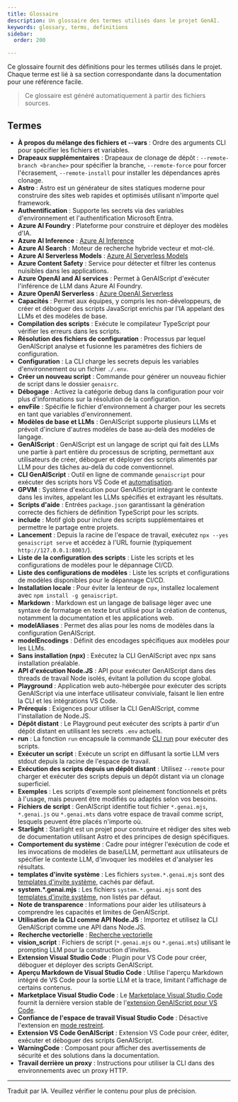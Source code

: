 ```yaml
---
title: Glossaire
description: Un glossaire des termes utilisés dans le projet GenAI.
keywords: glossary, terms, definitions
sidebar:
  order: 200

---
```


Ce glossaire fournit des définitions pour les termes utilisés dans le projet.
Chaque terme est lié à sa section correspondante dans la documentation pour une référence facile.

> Ce glossaire est généré automatiquement à partir des fichiers sources.

## Termes

* **À propos du mélange des fichiers et --vars** : Ordre des arguments CLI pour spécifier les fichiers et variables.
* **Drapeaux supplémentaires** : Drapeaux de clonage de dépôt : `--remote-branch <branche>` pour spécifier la branche, `--remote-force` pour forcer l'écrasement, `--remote-install` pour installer les dépendances après clonage.
* **Astro** : Astro est un générateur de sites statiques moderne pour construire des sites web rapides et optimisés utilisant n'importe quel framework.
* **Authentification** : Supporte les secrets via des variables d'environnement et l'authentification Microsoft Entra.
* **Azure AI Foundry** : Plateforme pour construire et déployer des modèles d'IA.
* **Azure AI Inference** : [Azure AI Inference](/genaiscript/getting-started/configuration/)
* **Azure AI Search** : Moteur de recherche hybride vecteur et mot-clé.
* **Azure AI Serverless Models** : [Azure AI Serverless Models](/genaiscript/getting-started/configuration/)
* **Azure Content Safety** : Service pour détecter et filtrer les contenus nuisibles dans les applications.
* **Azure OpenAI and AI services** : Permet à GenAIScript d'exécuter l'inférence de LLM dans Azure AI Foundry.
* **Azure OpenAI Serverless** : [Azure OpenAI Serverless](/genaiscript/getting-started/configuration/)
* **Capacités** : Permet aux équipes, y compris les non-développeurs, de créer et déboguer des scripts JavaScript enrichis par l'IA appelant des LLMs et des modèles de base.
* **Compilation des scripts** : Exécute le compilateur TypeScript pour vérifier les erreurs dans les scripts.
* **Résolution des fichiers de configuration** : Processus par lequel GenAIScript analyse et fusionne les paramètres des fichiers de configuration.
* **Configuration** : La CLI charge les secrets depuis les variables d'environnement ou un fichier `./.env`.
* **Créer un nouveau script** : Commande pour générer un nouveau fichier de script dans le dossier `genaisrc`.
* **Débogage** : Activez la catégorie debug dans la configuration pour voir plus d'informations sur la résolution de la configuration.
* **envFile** : Spécifie le fichier d'environnement à charger pour les secrets en tant que variables d'environnement.
* **Modèles de base et LLMs** : GenAIScript supporte plusieurs LLMs et prévoit d'inclure d'autres modèles de base au-delà des modèles de langage.
* **GenAIScript** : GenAIScript est un langage de script qui fait des LLMs une partie à part entière du processus de scripting, permettant aux utilisateurs de créer, déboguer et déployer des scripts alimentés par LLM pour des tâches au-delà du code conventionnel.
* **CLI GenAIScript** : Outil en ligne de commande `genaiscript` pour exécuter des scripts hors VS Code et [automatisation](/genaiscript/getting-started/automating-scripts).
* **GPVM** : Système d'exécution pour GenAIScript intégrant le contexte dans les invites, appelant les LLMs spécifiés et extrayant les résultats.
* **Scripts d'aide** : Entrées `package.json` garantissant la génération correcte des fichiers de définition TypeScript pour les scripts.
* **include** : Motif glob pour inclure des scripts supplémentaires et permettre le partage entre projets.
* **Lancement** : Depuis la racine de l'espace de travail, exécutez `npx --yes genaiscript serve` et accédez à l'URL fournie (typiquement `http://127.0.0.1:8003/`).
* **Liste de la configuration des scripts** : Liste les scripts et les configurations de modèles pour le dépannage CI/CD.
* **Liste des configurations de modèles** : Liste les scripts et configurations de modèles disponibles pour le dépannage CI/CD.
* **Installation locale** : Pour éviter la lenteur de `npx`, installez localement avec `npm install -g genaiscript`.
* **Markdown** : Markdown est un langage de balisage léger avec une syntaxe de formatage en texte brut utilisé pour la création de contenus, notamment la documentation et les applications web.
* **modelAliases** : Permet des alias pour les noms de modèles dans la configuration GenAIScript.
* **modelEncodings** : Définit des encodages spécifiques aux modèles pour les LLMs.
* **Sans installation (npx)** : Exécutez la CLI GenAIScript avec npx sans installation préalable.
* **API d'exécution Node.JS** : API pour exécuter GenAIScript dans des threads de travail Node isolés, évitant la pollution du scope global.
* **Playground** : Application web auto-hébergée pour exécuter des scripts GenAIScript via une interface utilisateur conviviale, faisant le lien entre la CLI et les intégrations VS Code.
* **Prérequis** : Exigences pour utiliser la CLI GenAIScript, comme l'installation de Node.JS.
* **Dépôt distant** : Le Playground peut exécuter des scripts à partir d'un dépôt distant en utilisant les secrets `.env` actuels.
* **run** : La fonction `run` encapsule la commande [CLI run](/genaiscript/reference/cli/run) pour exécuter des scripts.
* **Exécuter un script** : Exécute un script en diffusant la sortie LLM vers stdout depuis la racine de l'espace de travail.
* **Exécution des scripts depuis un dépôt distant** : Utilisez `--remote` pour charger et exécuter des scripts depuis un dépôt distant via un clonage superficiel.
* **Exemples** : Les scripts d'exemple sont pleinement fonctionnels et prêts à l'usage, mais peuvent être modifiés ou adaptés selon vos besoins.
* **Fichiers de script** : GenAIScript identifie tout fichier `*.genai.mjs`, `*.genai.js` ou `*.genai.mts` dans votre espace de travail comme script, lesquels peuvent être placés n'importe où.
* **Starlight** : Starlight est un projet pour construire et rédiger des sites web de documentation utilisant Astro et des principes de design spécifiques.
* **Comportement du système** : Cadre pour intégrer l'exécution de code et les invocations de modèles de base/LLM, permettant aux utilisateurs de spécifier le contexte LLM, d'invoquer les modèles et d'analyser les résultats.
* **templates d'invite système** : Les fichiers `system.*.genai.mjs` sont des [templates d'invite système](/genaiscript/reference/scripts/system), cachés par défaut.
* **system.\*.genai.mjs** : Les fichiers `system.*.genai.mjs` sont des [templates d'invite système](/genaiscript/reference/scripts/system), non listés par défaut.
* **Note de transparence** : Informations pour aider les utilisateurs à comprendre les capacités et limites de GenAIScript.
* **Utilisation de la CLI comme API Node.JS** : Importez et utilisez la CLI GenAIScript comme une API dans Node.JS.
* **Recherche vectorielle** : [Recherche vectorielle](/genaiscript/reference/scripts/vector-search/)
* **vision\_script** : Fichiers de script (`*.genai.mjs` ou `*.genai.mts`) utilisant le prompting LLM pour la construction d'invites.
* **Extension Visual Studio Code** : Plugin pour VS Code pour créer, déboguer et déployer des scripts GenAIScript.
* **Aperçu Markdown de Visual Studio Code** : Utilise l'aperçu Markdown intégré de VS Code pour la sortie LLM et la trace, limitant l'affichage de certains contenus.
* **Marketplace Visual Studio Code** : Le [Marketplace Visual Studio Code](https://marketplace.visualstudio.com/items?itemName=genaiscript.genaiscript-vscode) fournit la dernière version stable de l'[extension GenAIScript pour VS Code](https://marketplace.visualstudio.com/items?itemName=genaiscript.genaiscript-vscode).
* **Confiance de l'espace de travail Visual Studio Code** : Désactive l'extension en [mode restreint](https://code.visualstudio.com/docs/editor/workspace-trust).
* **Extension VS Code GenAIScript** : Extension VS Code pour créer, éditer, exécuter et déboguer des scripts GenAIScript.
* **WarningCode** : Composant pour afficher des avertissements de sécurité et des solutions dans la documentation.
* **Travail derrière un proxy** : Instructions pour utiliser la CLI dans des environnements avec un proxy HTTP.

<hr />

Traduit par IA. Veuillez vérifier le contenu pour plus de précision.
